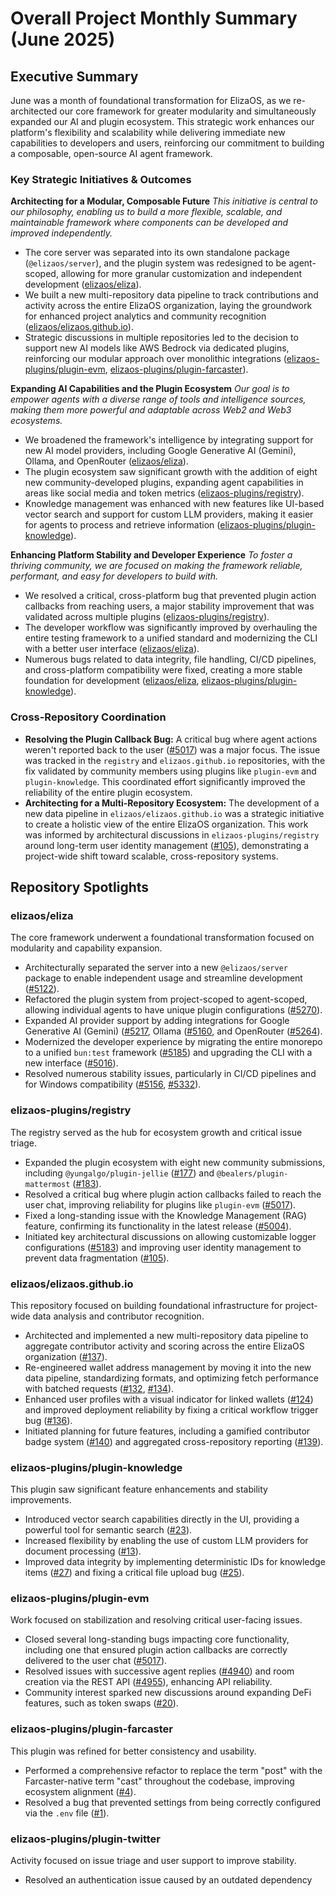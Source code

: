 # Overall Project Monthly Summary (June 2025)

## Executive Summary
June was a month of foundational transformation for ElizaOS, as we re-architected our core framework for greater modularity and simultaneously expanded our AI and plugin ecosystem. This strategic work enhances our platform's flexibility and scalability while delivering immediate new capabilities to developers and users, reinforcing our commitment to building a composable, open-source AI agent framework.

### Key Strategic Initiatives & Outcomes

**Architecting for a Modular, Composable Future**
*This initiative is central to our philosophy, enabling us to build a more flexible, scalable, and maintainable framework where components can be developed and improved independently.*
-   The core server was separated into its own standalone package (`@elizaos/server`), and the plugin system was redesigned to be agent-scoped, allowing for more granular customization and independent development ([elizaos/eliza](https://github.com/elizaos/eliza)).
-   We built a new multi-repository data pipeline to track contributions and activity across the entire ElizaOS organization, laying the groundwork for enhanced project analytics and community recognition ([elizaos/elizaos.github.io](https://github.com/elizaos/elizaos.github.io)).
-   Strategic discussions in multiple repositories led to the decision to support new AI models like AWS Bedrock via dedicated plugins, reinforcing our modular approach over monolithic integrations ([elizaos-plugins/plugin-evm](https://github.com/elizaos-plugins/plugin-evm), [elizaos-plugins/plugin-farcaster](https://github.com/elizaos-plugins/plugin-farcaster)).

**Expanding AI Capabilities and the Plugin Ecosystem**
*Our goal is to empower agents with a diverse range of tools and intelligence sources, making them more powerful and adaptable across Web2 and Web3 ecosystems.*
-   We broadened the framework's intelligence by integrating support for new AI model providers, including Google Generative AI (Gemini), Ollama, and OpenRouter ([elizaos/eliza](https://github.com/elizaos/eliza)).
-   The plugin ecosystem saw significant growth with the addition of eight new community-developed plugins, expanding agent capabilities in areas like social media and token metrics ([elizaos-plugins/registry](https://github.com/elizaos-plugins/registry)).
-   Knowledge management was enhanced with new features like UI-based vector search and support for custom LLM providers, making it easier for agents to process and retrieve information ([elizaos-plugins/plugin-knowledge](https://github.com/elizaos-plugins/plugin-knowledge)).

**Enhancing Platform Stability and Developer Experience**
*To foster a thriving community, we are focused on making the framework reliable, performant, and easy for developers to build with.*
-   We resolved a critical, cross-platform bug that prevented plugin action callbacks from reaching users, a major stability improvement that was validated across multiple plugins ([elizaos-plugins/registry](https://github.com/elizaos-plugins/registry)).
-   The developer workflow was significantly improved by overhauling the entire testing framework to a unified standard and modernizing the CLI with a better user interface ([elizaos/eliza](https://github.com/elizaos/eliza)).
-   Numerous bugs related to data integrity, file handling, CI/CD pipelines, and cross-platform compatibility were fixed, creating a more stable foundation for development ([elizaos/eliza](https://github.com/elizaos/eliza), [elizaos-plugins/plugin-knowledge](https://github.com/elizaos-plugins/plugin-knowledge)).

### Cross-Repository Coordination

-   **Resolving the Plugin Callback Bug:** A critical bug where agent actions weren't reported back to the user ([#5017](https://github.com/elizaos-plugins/registry/issues/5017)) was a major focus. The issue was tracked in the `registry` and `elizaos.github.io` repositories, with the fix validated by community members using plugins like `plugin-evm` and `plugin-knowledge`. This coordinated effort significantly improved the reliability of the entire plugin ecosystem.
-   **Architecting for a Multi-Repository Ecosystem:** The development of a new data pipeline in `elizaos/elizaos.github.io` was a strategic initiative to create a holistic view of the entire ElizaOS organization. This work was informed by architectural discussions in `elizaos-plugins/registry` around long-term user identity management ([#105](https://github.com/elizaos-plugins/registry/issues/105)), demonstrating a project-wide shift toward scalable, cross-repository systems.

## Repository Spotlights

### elizaos/eliza
The core framework underwent a foundational transformation focused on modularity and capability expansion.
-   Architecturally separated the server into a new `@elizaos/server` package to enable independent usage and streamline development ([#5122](https://github.com/elizaos/eliza/pull/5122)).
-   Refactored the plugin system from project-scoped to agent-scoped, allowing individual agents to have unique plugin configurations ([#5270](https://github.com/elizaos/eliza/pull/5270)).
-   Expanded AI provider support by adding integrations for Google Generative AI (Gemini) ([#5217](https://github.com/elizaos/eliza/pull/5217]), Ollama ([#5160](https://github.com/elizaos/eliza/pull/5160]), and OpenRouter ([#5264](https://github.com/elizaos/eliza/pull/5264)).
-   Modernized the developer experience by migrating the entire monorepo to a unified `bun:test` framework ([#5185](https://github.com/elizaos/eliza/issues/5185)) and upgrading the CLI with a new interface ([#5016](https://github.com/elizaos/eliza/pull/5016)).
-   Resolved numerous stability issues, particularly in CI/CD pipelines and for Windows compatibility ([#5156](https://github.com/elizaos/eliza/pull/5156), [#5332](https://github.com/elizaos/eliza/pull/5332)).

### elizaos-plugins/registry
The registry served as the hub for ecosystem growth and critical issue triage.
-   Expanded the plugin ecosystem with eight new community submissions, including `@yungalgo/plugin-jellie` ([#177](https://github.com/elizaos-plugins/registry/pull/177)) and `@bealers/plugin-mattermost` ([#183](https://github.com/elizaos-plugins/registry/pull/183)).
-   Resolved a critical bug where plugin action callbacks failed to reach the user chat, improving reliability for plugins like `plugin-evm` ([#5017](https://github.com/elizaos-plugins/registry/issues/5017)).
-   Fixed a long-standing issue with the Knowledge Management (RAG) feature, confirming its functionality in the latest release ([#5004](https://github.com/elizaos-plugins/registry/issues/5004)).
-   Initiated key architectural discussions on allowing customizable logger configurations ([#5183](https://github.com/elizaos-plugins/registry/issues/5183)) and improving user identity management to prevent data fragmentation ([#105](https://github.com/elizaos-plugins/registry/issues/105)).

### elizaos/elizaos.github.io
This repository focused on building foundational infrastructure for project-wide data analysis and contributor recognition.
-   Architected and implemented a new multi-repository data pipeline to aggregate contributor activity and scoring across the entire ElizaOS organization ([#137](https://github.com/elizaos/elizaos.github.io/pull/137)).
-   Re-engineered wallet address management by moving it into the new data pipeline, standardizing formats, and optimizing fetch performance with batched requests ([#132](https://github.com/elizaos/elizaos.github.io/pull/132), [#134](https://github.com/elizaos/elizaos.github.io/pull/134)).
-   Enhanced user profiles with a visual indicator for linked wallets ([#124](https://github.com/elizaos/elizaos.github.io/pull/124)) and improved deployment reliability by fixing a critical workflow trigger bug ([#136](https://github.com/elizaos/elizaos.github.io/pull/136)).
-   Initiated planning for future features, including a gamified contributor badge system ([#140](https://github.com/elizaos/elizaos.github.io/issues/140)) and aggregated cross-repository reporting ([#139](https://github.com/elizaos/elizaos.github.io/issues/139)).

### elizaos-plugins/plugin-knowledge
This plugin saw significant feature enhancements and stability improvements.
-   Introduced vector search capabilities directly in the UI, providing a powerful tool for semantic search ([#23](https://github.com/elizaos-plugins/plugin-knowledge/pull/23)).
-   Increased flexibility by enabling the use of custom LLM providers for document processing ([#13](https://github.com/elizaos-plugins/plugin-knowledge/pull/13)).
-   Improved data integrity by implementing deterministic IDs for knowledge items ([#27](https://github.com/elizaos-plugins/plugin-knowledge/pull/27)) and fixing a critical file upload bug ([#25](https://github.com/elizaos-plugins/plugin-knowledge/pull/25)).

### elizaos-plugins/plugin-evm
Work focused on stabilization and resolving critical user-facing issues.
-   Closed several long-standing bugs impacting core functionality, including one that ensured plugin action callbacks are correctly delivered to the user chat ([#5017](https://github.com/elizaos-plugins/plugin-evm/issues/5017)).
-   Resolved issues with successive agent replies ([#4940](https://github.com/elizaos-plugins/plugin-evm/issues/4940)) and room creation via the REST API ([#4955](https://github.com/elizaos-plugins/plugin-evm/issues/4955)), enhancing API reliability.
-   Community interest sparked new discussions around expanding DeFi features, such as token swaps ([#20](https://github.com/elizaos-plugins/plugin-evm/issues/20)).

### elizaos-plugins/plugin-farcaster
This plugin was refined for better consistency and usability.
-   Performed a comprehensive refactor to replace the term "post" with the Farcaster-native term "cast" throughout the codebase, improving ecosystem alignment ([#4](https://github.com/elizaos-plugins/plugin-farcaster/pull/4)).
-   Resolved a bug that prevented settings from being correctly configured via the `.env` file ([#1](https://github.com/elizaos-plugins/plugin-farcaster/issues/1)).

### elizaos-plugins/plugin-twitter
Activity focused on issue triage and user support to improve stability.
-   Resolved an authentication issue caused by an outdated dependency
